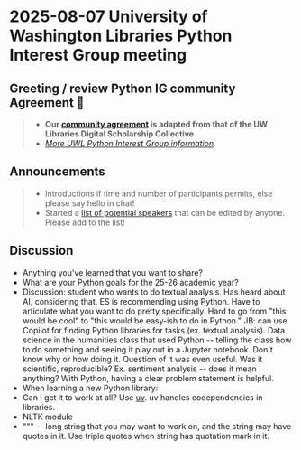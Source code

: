 # 2025-08-07 University of Washington Libraries Python Interest Group meeting
## Greeting / review Python IG community Agreement 🤝
> - **Our [community agreement](https://github.com/uwlib-python-ig/meetings/tree/main#community-agreement) is adapted from that of the UW Libraries Digital Scholarship Collective**  
> - *[More UWL Python Interest Group information](https://github.com/uwlib-python-ig/meetings#get-in-touch-with-the-pig)* 

## Announcements
> - Introductions if time and number of participants permits, else please say hello in chat!
> - Started a [list of potential speakers](https://hackmd.io/-s08LbKmRq2kbKzXJmSZLw?both) that can be edited by anyone. Please add to the list! 

## Discussion
- Anything you've learned that you want to share?
- What are your Python goals for the 25-26 academic year?
- Discussion: student who wants to do textual analysis. Has heard about AI, considering that. ES is recommending using Python. Have to articulate what you want to do pretty specifically. Hard to go from "this would be cool" to "this would be easy-ish to do in Python." JB: can use Copilot for finding Python libraries for tasks (ex. textual analysis). Data science in the humanities class that used Python -- telling the class how to do something and seeing it play out in a Jupyter notebook. Don't know why or how doing it. Question of it was even useful. Was it scientific, reproducible? Ex. sentiment analysis -- does it mean anything? With Python, having a clear problem statement is helpful.
- When learning a new Python library:
-   Can I get it to work at all? Use [uv](https://github.com/astral-sh/uv). uv handles codependencies in libraries. 
-   NLTK module
-   """ -- long string that you may want to work on, and the string may have quotes in it. Use triple quotes when string has quotation mark in it. 
